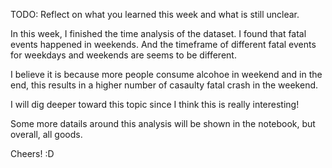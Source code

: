 TODO: Reflect on what you learned this week and what is still unclear.

In this week, I finished the time analysis of the dataset. I found that fatal events happened in weekends.
And the timeframe of different fatal events for weekdays and weekends are seems to be different.

I believe it is because more people consume alcohoe in weekend and in the end, this results in a higher
number of casaulty fatal crash in the weekend.

I will dig deeper toward this topic since I think this is really interesting!

Some more datails around this analysis will be shown in the notebook, but overall, all goods.

Cheers! :D